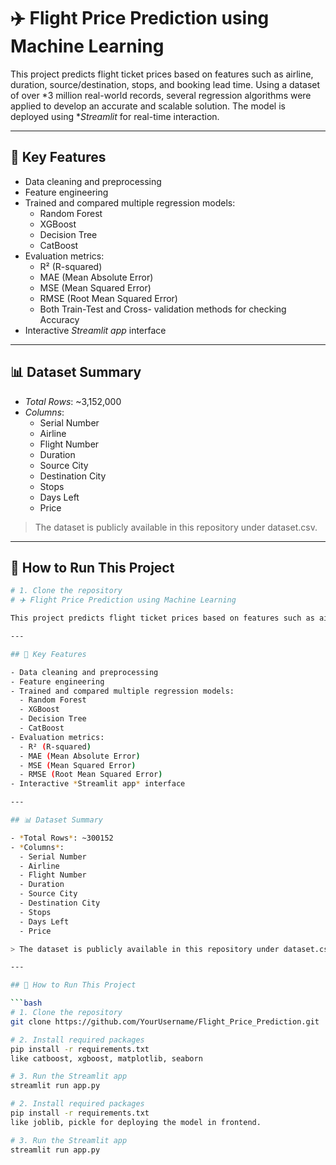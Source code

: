 # ✈️ Flight Price Prediction using Machine Learning

This project predicts flight ticket prices based on features such as airline, duration, source/destination, stops, and booking lead time. Using a dataset of over *3 million real-world records, several regression algorithms were applied to develop an accurate and scalable solution. The model is deployed using **Streamlit* for real-time interaction.

---

## 📌 Key Features

- Data cleaning and preprocessing
- Feature engineering
- Trained and compared multiple regression models:
  - Random Forest
  - XGBoost
  - Decision Tree
  - CatBoost
- Evaluation metrics:
  - R² (R-squared)
  - MAE (Mean Absolute Error)
  - MSE (Mean Squared Error)
  - RMSE (Root Mean Squared Error)
  - Both Train-Test and Cross- validation methods for checking Accuracy
- Interactive *Streamlit app* interface

---

## 📊 Dataset Summary

- *Total Rows*: ~3,152,000
- *Columns*:
  - Serial Number
  - Airline
  - Flight Number
  - Duration
  - Source City
  - Destination City
  - Stops
  - Days Left
  - Price

> The dataset is publicly available in this repository under dataset.csv.

---

## 🚀 How to Run This Project

```bash
# 1. Clone the repository
# ✈️ Flight Price Prediction using Machine Learning

This project predicts flight ticket prices based on features such as airline, duration, source/destination, stops, and booking lead time. Using a dataset of over *3.15 million real-world records, several regression algorithms were applied to develop an accurate and scalable solution. The model is deployed using **Streamlit* for real-time interaction.

---

## 📌 Key Features

- Data cleaning and preprocessing
- Feature engineering
- Trained and compared multiple regression models:
  - Random Forest
  - XGBoost
  - Decision Tree
  - CatBoost
- Evaluation metrics:
  - R² (R-squared)
  - MAE (Mean Absolute Error)
  - MSE (Mean Squared Error)
  - RMSE (Root Mean Squared Error)
- Interactive *Streamlit app* interface

---

## 📊 Dataset Summary

- *Total Rows*: ~300152
- *Columns*:
  - Serial Number
  - Airline
  - Flight Number
  - Duration
  - Source City
  - Destination City
  - Stops
  - Days Left
  - Price

> The dataset is publicly available in this repository under dataset.csv.

---

## 🚀 How to Run This Project

```bash
# 1. Clone the repository
git clone https://github.com/YourUsername/Flight_Price_Prediction.git

# 2. Install required packages
pip install -r requirements.txt
like catboost, xgboost, matplotlib, seaborn

# 3. Run the Streamlit app
streamlit run app.py

# 2. Install required packages
pip install -r requirements.txt
like joblib, pickle for deploying the model in frontend.

# 3. Run the Streamlit app
streamlit run app.py
